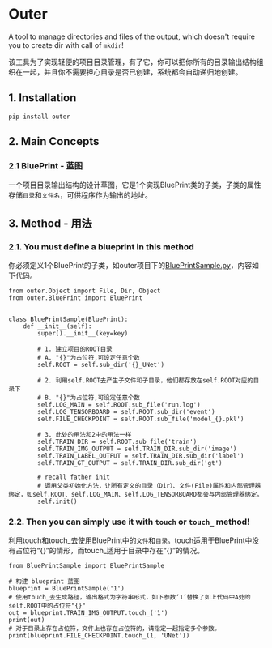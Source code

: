 # Outer

A tool to manage directories and files of the output, which doesn't require you to create dir with call of `mkdir`!

该工具为了实现轻便的项目目录管理，有了它，你可以把你所有的目录输出结构组织在一起，并且你不需要担心目录是否已创建，系统都会自动递归地创建。

## 1. Installation

```
pip install outer
```

## 2. Main Concepts

### 2.1 BluePrint - 蓝图

一个项目目录输出结构的设计草图，它是1个实现BluePrint类的子类，子类的属性存储`目录`和`文件名`，可供程序作为输出的地址。

## 3. Method - 用法

### 2.1. You must define a blueprint in this method

你必须定义1个BluePrint的子类，如outer项目下的[BluePrintSample.py](demo/BluePrintSample.py)，内容如下代码。

```
from outer.Object import File, Dir, Object
from outer.BluePrint import BluePrint


class BluePrintSample(BluePrint):
    def __init__(self):
        super().__init__(key=key)

        # 1. 建立项目的ROOT目录
        # A. "{}"为占位符,可设定任意个数
        self.ROOT = self.sub_dir('{}_UNet')

        # 2. 利用self.ROOT去产生子文件和子目录，他们都存放在self.ROOT对应的目录下
        # B. "{}"为占位符,可设定任意个数
        self.LOG_MAIN = self.ROOT.sub_file('run.log')
        self.LOG_TENSORBOARD = self.ROOT.sub_dir('event')
        self.FILE_CHECKPOINT = self.ROOT.sub_file('model_{}.pkl')

        # 3. 此处的用法和2中的用法一样
        self.TRAIN_DIR = self.ROOT.sub_file('train')
        self.TRAIN_IMG_OUTPUT = self.TRAIN_DIR.sub_dir('image')
        self.TRAIN_LABEL_OUTPUT = self.TRAIN_DIR.sub_dir('label')
        self.TRAIN_GT_OUTPUT = self.TRAIN_DIR.sub_dir('gt')

        # recall father init
        # 调用父类初始化方法，让所有定义的目录（Dir）、文件(File)属性和内部管理器绑定，如self.ROOT、self.LOG_MAIN、self.LOG_TENSORBOARD都会与内部管理器绑定。
        self.init()
```


### 2.2. Then you can simply use it with `touch` or `touch_` method!

利用touch和touch_去使用BluePrint中的`文件`和`目录`。touch适用于BluePrint中没有占位符“{}”的情形，而touch_适用于目录中存在“{}”的情况。

```
from BluePrintSample import BluePrintSample

# 构建 blueprint 蓝图
blueprint = BluePrintSample('1')
# 使用touch_去生成路径，输出格式为字符串形式，如下参数‘1’替换了如上代码中A处的self.ROOT中的占位符"{}"
out = blueprint.TRAIN_IMG_OUTPUT.touch_('1')
print(out)
# 对于目录上存在占位符，文件上也存在占位符的，请指定一起指定多个参数。
print(blueprint.FILE_CHECKPOINT.touch_(1, 'UNet'))
```
